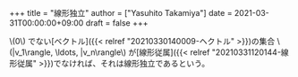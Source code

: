 +++
title = "線形独立"
author = ["Yasuhito Takamiya"]
date = 2021-03-31T00:00:00+09:00
draft = false
+++

\\(0\\) でない[ベクトル]({{< relref "20210330140009-ヘクトル" >}})の集合 \\(|v\_1\rangle, \ldots, |v\_n\rangle\\) が[線形従属]({{< relref "20210331120144-線形従属" >}})でなければ、それは線形独立であるという。
